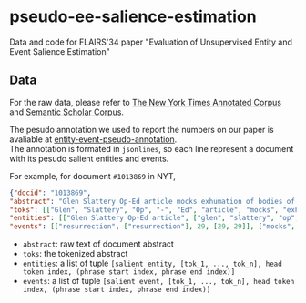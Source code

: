 # pseudo-ee-salience-estimation
Data and code for FLAIRS'34 paper "Evaluation of Unsupervised Entity and Event Salience Estimation"

## Data
For the raw data, please refer to [The New York Times Annotated Corpus](https://catalog.ldc.upenn.edu/LDC2008T19) and [Semantic Scholar Corpus](http://boston.lti.cs.cmu.edu/appendices/WWW2016/).

The pesudo annotation we used to report the numbers on our paper is avaliable at [entity-event-pseudo-annotation](https://figshare.com/articles/dataset/entity-event-pseudo-annotation/14337323?file=27362669).  
The annotation is formated in `jsonlines`, so each line represent a document with its pesudo salient entities and events.

For example, for document `#1013869` in NYT, 
```Json
{"docid": "1013869", 
"abstract": "Glen Slattery Op-Ed article mocks exhumation of bodies of famous people to test their DNA or for other odd and sundry reasons; opposes backhoe-induced resurrection, unless for something truly important, such as retrieving his only set of car keys (S)", 
"toks": [["Glen", "Slattery", "Op", "-", "Ed", "article", "mocks", "exhumation", "of", "bodies", "of", "famous", "people", "to", "test", "their", "DNA", "or", "for", "other", "odd", "and", "sundry", "reasons", ";", "opposes", "backhoe", "-", "induced", "resurrection", ",", "unless", "for", "something", "truly", "important", ",", "such", "as", "retrieving", "his", "only", "set", "of", "car", "keys", "(S)"]], 
"entities": [["Glen Slattery Op-Ed article", ["glen", "slattery", "op", "ed", "article"], 5, [0, 5]], ["exhumation", ["exhumation"], 7, [7, 7]], ["bodies", ["body"], 9, [9, 9]], ["famous people", ["famous", "people"], 12, [11, 12]], ["their DNA", ["their", "dna"], 16, [15, 16]], ["other odd and sundry reasons", ["other", "odd", "and", "sundry", "reason"], 23, [19, 23]], ["backhoe", ["backhoe"], 26, [26, 26]], ["something truly important", ["something", "truly", "important"], 33, [33, 35]], ["his only set", ["his", "only", "set"], 42, [40, 42]], ["car keys", ["car", "key"], 45, [44, 45]]], 
"events": [["resurrection", ["resurrection"], 29, [29, 29]], ["mocks", ["mock"], 6, [6, 6]], ["test", ["test"], 14, [14, 14]]], "event_arguments": [[], [["Glen Slattery Op-Ed article", ["glen", "slattery", "op", "ed", "article"], 5, [0, 5]], ["exhumation", ["exhumation"], 7, [7, 7]]], [["their DNA", ["their", "dna"], 16, [15, 16]]]]}
```
- `abstract`: raw text of document abstract 
- `toks`: the tokenized abstract
- `entities`: a list of tuple `[salient entity, [tok_1, ..., tok_n], head token index, (phrase start index, phrase end index)]`
- `events`: a list of tuple `[salient event, [tok_1, ..., tok_n], head token index, (phrase start index, phrase end index)]`
